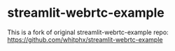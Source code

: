 # streamlit-webrtc-example

This is a fork of original streamlit-webrtc-example repo: https://github.com/whitphx/streamlit-webrtc-example
